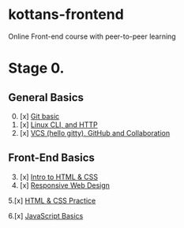# kottans-frontend
Online Front-end course with peer-to-peer learning

# Stage 0.

## General Basics
0. [x] [Git basic](GitBasic/gitBasic.md)
1. [x] [Linux CLI, and HTTP](task_linux_cli/linux_cli.md)
2. [x] [VCS (hello gitty), GitHub and Collaboration](task_git_collaboration/git_collaboration.md)
## Front-End Basics
3. [x] [Intro to HTML & CSS](task_html_css_intro/html_css_intro.md)
4. [x] [Responsive Web Design](task_responsive_web_design/responsive_web_design.md)

5.[x] [HTML & CSS Practice](task_html_css_popup/html-css.popup.md)

6.[x] [JavaScript Basics](task_javascript_basics/javascript_basics.md)